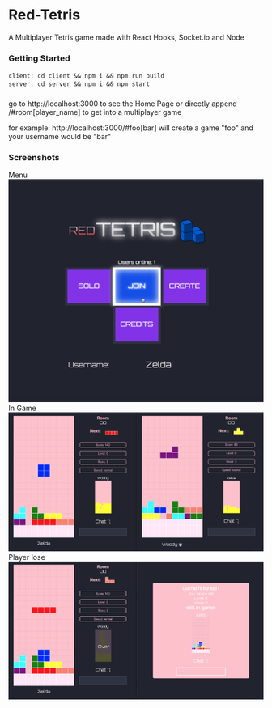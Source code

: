 # Red-Tetris
A Multiplayer Tetris game made with React Hooks, Socket.io and Node


### Getting Started

```
client: cd client && npm i && npm run build
server: cd server && npm i && npm start
```

### 
go to http://localhost:3000 to see the Home Page
or directly append /#room[player_name]
to get into a multiplayer game

for example: http://localhost:3000/#foo[bar] will create a game "foo" and your username would be "bar"


### Screenshots

Menu
![Alt text](/src/client/public/img1.png?raw=true "Menu")
In Game
![Alt text](/src/client/public/img2.png?raw=true "In Game")
Player lose
![Alt text](/src/client/public/img3.png?raw=true "Player lose")

